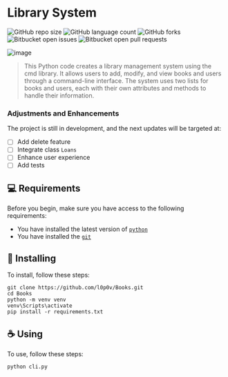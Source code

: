 # Library System

![GitHub repo size](https://img.shields.io/github/repo-size/l0p0v/Books?style=for-the-badge)
![GitHub language count](https://img.shields.io/github/languages/count/l0p0v/Books?style=for-the-badge)
![GitHub forks](https://img.shields.io/github/forks/l0p0v/Books?style=for-the-badge)
![Bitbucket open issues](https://img.shields.io/bitbucket/issues/l0p0v/Books?style=for-the-badge)
![Bitbucket open pull requests](https://img.shields.io/bitbucket/pr-raw/l0p0v/Books?style=for-the-badge)

![image](https://github.com/l0p0v/Books/assets/86175721/a8e70722-62bc-4546-9991-08af07f8ad2b)
> This Python code creates a library management system using the cmd library. It allows users to add, modify, and view
> books and users through a command-line interface. The system uses two lists for books and users, each with their own
> attributes and methods to handle their information.

### Adjustments and Enhancements

The project is still in development, and the next updates will be targeted at:

- [ ] Add delete feature
- [ ] Integrate class `Loans`
- [ ] Enhance user experience
- [ ] Add tests

## 💻 Requirements

Before you begin, make sure you have access to the following requirements:

* You have installed the latest version of [`python`](https://www.python.org/downloads/)
* You have installed the [`git`](https://git-scm.com/downloads)

## 🚀 Installing

To install, follow these steps:

```
git clone https://github.com/l0p0v/Books.git
cd Books
python -m venv venv
venv\Scripts\activate
pip install -r requirements.txt
```

## ☕ Using

To use, follow these steps:

```
python cli.py
```
